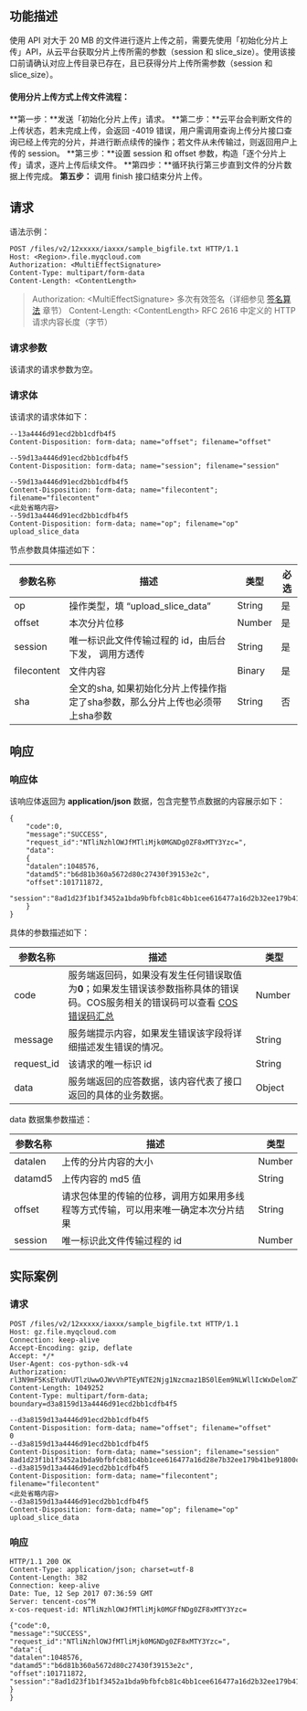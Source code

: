 ## 功能描述
使用 API 对大于 20 MB 的文件进行逐片上传之前，需要先使用「初始化分片上传」API，从云平台获取分片上传所需的参数（session 和 slice_size）。使用该接口前请确认对应上传目录已存在，且已获得分片上传所需参数（session 和 slice_size）。
#### 使用分片上传方式上传文件流程：
**第一步：**发送「初始化分片上传」请求。
**第二步：**云平台会判断文件的上传状态，若未完成上传，会返回 -4019 错误，用户需调用查询上传分片接口查询已经上传完的分片，并进行断点续传的操作；若文件从未传输过，则返回用户上传的 session。
**第三步：**设置 session 和 offset 参数，构造「逐个分片上传」请求，逐片上传后续文件。
**第四步：**循环执行第三步直到文件的分片数据上传完成。
**第五步：** 调用 finish 接口结束分片上传。

## 请求
语法示例：
```
POST /files/v2/12xxxxx/iaxxx/sample_bigfile.txt HTTP/1.1
Host: <Region>.file.myqcloud.com
Authorization: <MultiEffectSignature>
Content-Type: multipart/form-data
Content-Length: <ContentLength>
```

> Authorization: &lt;MultiEffectSignature&gt; 多次有效签名（详细参见 [签名算法](http://tcecqpoc.fsphere.cn/document/product/436/6054) 章节）
> Content-Length: &lt;ContentLength&gt; RFC 2616 中定义的 HTTP 请求内容长度（字节）

### 请求参数
该请求的请求参数为空。

### 请求体
该请求的请求体如下：
```
--13a4446d91ecd2bb1cdfb4f5
Content-Disposition: form-data; name="offset"; filename="offset"

--59d13a4446d91ecd2bb1cdfb4f5
Content-Disposition: form-data; name="session"; filename="session"

--59d13a4446d91ecd2bb1cdfb4f5
Content-Disposition: form-data; name="filecontent"; filename="filecontent"
<此处省略内容>
--59d13a4446d91ecd2bb1cdfb4f5
Content-Disposition: form-data; name="op"; filename="op"
upload_slice_data

```
节点参数具体描述如下：

|参数名称|描述|类型|必选|
|----|-----|-----|----|
|op	|操作类型，填 “upload_slice_data”	|String	|是|
|offset	|本次分片位移|Number	|是|
|session	|唯一标识此文件传输过程的 id，由后台下发， 调用方透传	|String	|是|
|filecontent	|文件内容	|Binary	|是|
|sha	|全文的sha, 如果初始化分片上传操作指定了sha参数，那么分片上传也必须带上sha参数	|String	|否|

## 响应

### 响应体

该响应体返回为 **application/json** 数据，包含完整节点数据的内容展示如下：
``` 
{
	"code":0,
	"message":"SUCCESS",
	"request_id":"NTliNzhlOWJfMTliMjk0MGNDg0ZF8xMTY3Yzc=",
	"data":
	{
	"datalen":1048576,
	"datamd5":"b6d81b360a5672d80c27430f39153e2c",
	"offset":101711872,
	"session":"8ad1d23f1b1f3452a1bda9bfbfcb81c4bb1cee616477a16d2b32ee179b41b3049eafc6a7337632e47baf12d"
	}
}

```
具体的参数描述如下：

|参数名称|描述|类型|
|---|-- |--|
| code     |服务端返回码，如果没有发生任何错误取值为**0**；如果发生错误该参数指称具体的错误码。COS服务相关的错误码可以查看 [COS 错误码汇总](http://tcecqpoc.fsphere.cn/document/product/436/8432) |  Number   | 
| message  |服务端提示内容，如果发生错误该字段将详细描述发生错误的情况。  |  String | 
|request_id| 该请求的唯一标识 id |String  | 
| data     |服务端返回的应答数据，该内容代表了接口返回的具体的业务数据。 |  Object   | 

data 数据集参数描述：

|参数名称|描述|类型|
|---|-- |--|
|datalen	|上传的分片内容的大小 | Number	|
|datamd5	|上传内容的 md5 值 |	String |
|offset	|请求包体里的传输的位移，调用方如果用多线程等方式传输，可以用来唯一确定本次分片结果 |String	|
|session| 唯一标识此文件传输过程的 id |Number	|


## 实际案例

### 请求
``` 
POST /files/v2/12xxxxx/iaxxx/sample_bigfile.txt HTTP/1.1
Host: gz.file.myqcloud.com
Connection: keep-alive
Accept-Encoding: gzip, deflate
Accept: */*
User-Agent: cos-python-sdk-v4
Authorization: rl3N9mF5KsEYuNvUTlzUwwOJWvVhPTEyNTE2Njg1Nzcmaz1BS0lEem9NLWllIcWxDelomZT0xNTA1MjAyMTA1JnQ9MTUwNT=
Content-Length: 1049252
Content-Type: multipart/form-data; boundary=d3a8159d13a4446d91ecd2bb1cdfb4f5

--d3a8159d13a4446d91ecd2bb1cdfb4f5
Content-Disposition: form-data; name="offset"; filename="offset"
0
--d3a8159d13a4446d91ecd2bb1cdfb4f5
Content-Disposition: form-data; name="session"; filename="session"
8ad1d23f1b1f3452a1bda9bfbfcb81c4bb1cee616477a16d28e7b32ee179b41be91800c621d93b4efa7fe52923febb654f1fc370fd72d
--d3a8159d13a4446d91ecd2bb1cdfb4f5
Content-Disposition: form-data; name="filecontent"; filename="filecontent"
<此处省略内容>
--d3a8159d13a4446d91ecd2bb1cdfb4f5
Content-Disposition: form-data; name="op"; filename="op"
upload_slice_data

```

### 响应
```
HTTP/1.1 200 OK
Content-Type: application/json; charset=utf-8
Content-Length: 382
Connection: keep-alive
Date: Tue, 12 Sep 2017 07:36:59 GMT
Server: tencent-cos^M
x-cos-request-id: NTliNzhlOWJfMTliMjk0MGFfNDg0ZF8xMTY3Yzc=

{"code":0,
"message":"SUCCESS",
"request_id":"NTliNzhlOWJfMTliMjk0MGNDg0ZF8xMTY3Yzc=",
"data":{
"datalen":1048576,
"datamd5":"b6d81b360a5672d80c27430f39153e2c",
"offset":101711872,
"session":"8ad1d23f1b1f3452a1bda9bfbfcb81c4bb1cee616477a16d2b32ee179b41be91c5f726833a725dae76800c621d93b4efa7fe52923febb654f1fc370fd7c4b6e4165f810a3da7adf0f9d54802e782ba3d43049eafc6a7337632e47baf12d"}
}
}
```

